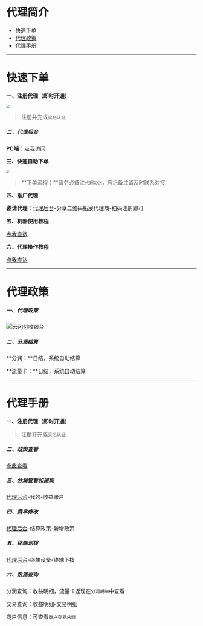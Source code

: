# 代理简介

- [快速下单](#快速下单)
- [代理政策](#代理政策)
- [代理手册](#代理手册)

---

# 快速下单

**一、注册代理（即时开通）**

[<img src="https://cos.zjkmkj.com/media/2024/08/20/ee143aeb5566a1e628c7c7f5d369883f-2.webp" style="zoom:50%;" />](链接)

> 注册并完成`实名认证`

##### 二、代理后台

**PC端：**[点我访问](链接)

**三、快速自助下单**

[<img src="https://cos.zjkmkj.com/media/2024/08/20/74fcc0501f0d9923f9507043829652b1-2.webp" style="zoom:50%;" />](链接)

> **下单流程：**请务必备注`代理XXX`，忘记备注请及时联系对接

**四、推广代理**

**邀请代理**：[代理后台](agent/ysfsyt.md#二、代理后台)-分享二维码拓展代理商-扫码注册即可

**五、机器使用教程**

[点我直达](tool/ysfsyt.md)

**六、代理操作教程**

[点我直达](#代理手册)

---

# 代理政策

##### 一、代理政策

![云闪付收银台](https://wiki.zjkm.xyz/media/202404161406044.jpg)

##### 二、分润结算

**分润：**日结，系统自动结算

**流量卡：**日结，系统自动结算

---

# 代理手册

**一、注册代理（即时开通）**

> 注册并完成`实名认证`

##### 二、政策查看

[点此查看](#代理政策)

##### 三、分润查看和提现

[代理后台](agent/ysfsyt.md#二、代理后台)-我的-收益账户

##### 四、费率修改

[代理后台](agent/ysfsyt.md#二、代理后台)-结算政策-新增政策

##### 五、终端划拨

[代理后台](agent/ysfsyt.md#二、代理后台)-终端设备-终端下拨

##### 六、数据查询

分润查询：收益明细，流量卡返现在`分润明细`中查看

交易查询：收益明细-交易明细

商户信息：可查看`商户交易总额`
